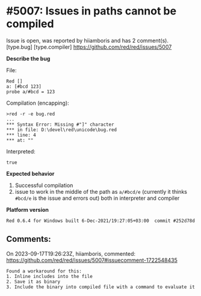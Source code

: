 
#5007: Issues in paths cannot be compiled
================================================================================
Issue is open, was reported by hiiamboris and has 2 comment(s).
[type.bug] [type.compiler]
<https://github.com/red/red/issues/5007>

**Describe the bug**

File:
```
Red []
a: [#bcd 123]
probe a/#bcd = 123
```
Compilation (encapping):
```
>red -r -e bug.red
...
*** Syntax Error: Missing #"]" character
*** in file: D:\devel\red\unicode\bug.red
*** line: 4
*** at: ""
```
Interpreted:
```
true
```

**Expected behavior**

1. Successful compilation
2. issue to work in the middle of the path as `a/#bcd/e` (currently it thinks `#bcd/e` is the issue and errors out) both in interpreter and compiler

**Platform version**
```
Red 0.6.4 for Windows built 6-Dec-2021/19:27:05+03:00  commit #252d78d
```



Comments:
--------------------------------------------------------------------------------

On 2023-09-17T19:26:23Z, hiiamboris, commented:
<https://github.com/red/red/issues/5007#issuecomment-1722548435>

    Found a workaround for this:
    1. Inline includes into the file
    2. Save it as binary
    3. Include the binary into compiled file with a command to evaluate it

